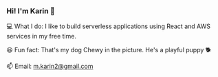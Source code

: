 ### Hi! I'm Karin 👋
💻 What I do: I like to build serverless applications using React and AWS services in my free time.<br/>

😆 Fun fact: That's my dog Chewy in the picture. He's a playful puppy 🐕<br/>

📫 Email: m.karin2@gmail.com
<!--
**KarinMatsuyama/KarinMatsuyama** is a ✨ _special_ ✨ repository because its `README.md` (this file) appears on your GitHub profile.

Here are some ideas to get you started:

- 🔭 I’m currently working on ...
- 🌱 I’m currently learning ...
- 👯 I’m looking to collaborate on ...
- 🤔 I’m looking for help with ...
- 💬 Ask me about ...
- 📫 How to reach me: ...
- 😄 Pronouns: ...
- ⚡ Fun fact: ...
-->
